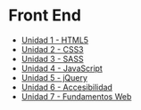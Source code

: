 **Front End**
====================================

 - [Unidad 1 - HTML5](https://github.com/CoderHouse/frontend/blob/master/html5.md)
 - [Unidad 2 - CSS3](https://github.com/CoderHouse/frontend/blob/master/css3)
 - [Unidad 3 - SASS]()
 - [Unidad 4 - JavaScript]()
 - [Unidad 5 - jQuery]()
 - [Unidad 6 - Accesibilidad]()
 - [Unidad 7 - Fundamentos Web]()
